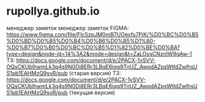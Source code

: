 # rupollya.github.io
менеджер заметок
менеджер заметок FIGMA: https://www.figma.com/file/FIc5zpJM0mB7UOexfs7PiK/%D0%BC%D0%B5%D0%BD%D0%B5%D0%B4%D0%B6%D0%B5%D1%80-%D0%B7%D0%B0%D0%BC%D0%B5%D1%82%D0%BE%D0%BA?type=design&node-id=14%3A2&mode=design&t=ZaLOxsCNznlW9gAw-1
ТЗ: https://docs.google.com/document/d/e/2PACX-1vSVV-OQsCKUblhwmLk3q4s9N0Di8ERr3LBqE6iqg9TnUZ_AwpdAZpsWtIdZwlhsUS1pb1EAHMzQ9svR/pub (старая версия)
ТЗ: https://docs.google.com/document/d/e/2PACX-1vSVV-OQsCKUblhwmLk3q4s9N0Di8ERr3LBqE6iqg9TnUZ_AwpdAZpsWtIdZwlhsUS1pb1EAHMzQ9svR/pub (текущая версия)
